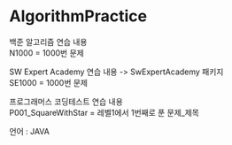 # AlgorithmPractice
백준 알고리즘 연습 내용<br>
N1000 = 1000번 문제

SW Expert Academy 연습 내용 -> SwExpertAcademy 패키지<br>
SE1000 = 1000번 문제

프로그래머스 코딩테스트 연습 내용<br>
P001_SquareWithStar = 레벨1에서 1번째로 푼 문제_제목

언어 : JAVA





